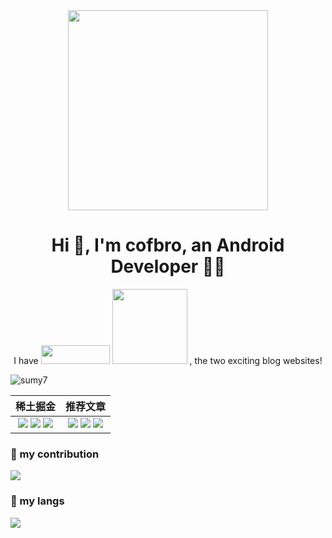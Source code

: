 <div align="center">
  <img src="https://octodex.github.com/images/justicetocat.jpg" width="320" height="320">
<!--   <img src="https://octodex.github.com/images/daftpunktocat-thomas.gif" width="320" height="320"> -->
<!--   <img src="https://octodex.github.com/images/daftpunktocat-guy.gif" width="320" height="320">  -->
</div>

<h1 align="center">Hi 👋, I'm cofbro, an Android Developer 👨‍💻</h1>

<div align="center">
  <bold>I have </bold>
  <img src="https://cdn.jsdelivr.net/gh/Flywith24/Album/img/20201216150413.png" width="110" height="30">
  <img src="https://cdn.jsdelivr.net/gh/Flywith24/Album/img/20201216151326.png" width="120">
  <span>, the two exciting blog websites!</span>
</div>


![sumy7](https://komarev.com/ghpvc/?username=cofbro)


| **稀土掘金** | **推荐文章** |
| :---: | :---: |
| [![](https://github-readme-juejin-recent-article-flywith24.vercel.app/juejin/2283012475854910/1)](https://juejin.cn/user/2283012475854910) [![](https://github-readme-juejin-recent-article-flywith24.vercel.app/juejin/2283012475854910/2)](https://juejin.cn/user/2283012475854910) [![](https://github-readme-juejin-recent-article-flywith24.vercel.app/juejin/2283012475854910/3)](https://juejin.cn/user/2283012475854910) | [![](https://github-readme-juejin-recent-article-flywith24.vercel.app/juejin/2283012475854910/4)](https://juejin.cn/user/2283012475854910) [![](https://github-readme-juejin-recent-article-flywith24.vercel.app/juejin/2283012475854910/5)](https://juejin.cn/user/2283012475854910) [![](https://github-readme-juejin-recent-article-flywith24.vercel.app/juejin/2283012475854910/6)](https://juejin.cn/user/2283012475854910)|


### 🤔 my contribution
<div>
  <img src= "https://github-readme-stats.vercel.app/api?username=cofbro&show_icons=true"
</div>

### 💬 my langs
<div>
  <img src= "https://github-readme-stats.vercel.app/api/top-langs/?username=cofbro&card_width=500">
</div>


<!--
**cofbro/cofbro** is a ✨ _special_ ✨ repository because its `README.md` (this file) appears on your GitHub profile.

Here are some ideas to get you started:

- 🔭 I’m currently working on ...
- 🌱 I’m currently learning ...
- 👯 I’m looking to collaborate on ...
- 🤔 I’m looking for help with ...
- 💬 Ask me about ...
- 📫 How to reach me: ...
- 😄 Pronouns: ...
- ⚡ Fun fact: ...
-->
